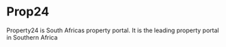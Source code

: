 # Prop24

Property24 is South Africas property portal. It is the leading property portal in Southern Africa
